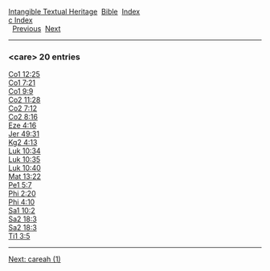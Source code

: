 [Intangible Textual Heritage](../../index)  [Bible](../index) 
[Index](index)   
[c Index](_c_)  
  [Previous](c01905)  [Next](c01907) 

------------------------------------------------------------------------

### &lt;care&gt; 20 entries

[Co1 12:25](../kjv/co1012.htm#025)  
[Co1 7:21](../kjv/co1007.htm#021)  
[Co1 9:9](../kjv/co1009.htm#009)  
[Co2 11:28](../kjv/co2011.htm#028)  
[Co2 7:12](../kjv/co2007.htm#012)  
[Co2 8:16](../kjv/co2008.htm#016)  
[Eze 4:16](../kjv/eze004.htm#016)  
[Jer 49:31](../kjv/jer049.htm#031)  
[Kg2 4:13](../kjv/kg2004.htm#013)  
[Luk 10:34](../kjv/luk010.htm#034)  
[Luk 10:35](../kjv/luk010.htm#035)  
[Luk 10:40](../kjv/luk010.htm#040)  
[Mat 13:22](../kjv/mat013.htm#022)  
[Pe1 5:7](../kjv/pe1005.htm#007)  
[Phi 2:20](../kjv/phi002.htm#020)  
[Phi 4:10](../kjv/phi004.htm#010)  
[Sa1 10:2](../kjv/sa1010.htm#002)  
[Sa2 18:3](../kjv/sa2018.htm#003)  
[Sa2 18:3](../kjv/sa2018.htm#003)  
[Ti1 3:5](../kjv/ti1003.htm#005)  

------------------------------------------------------------------------

[Next: careah (1)](c01907)
